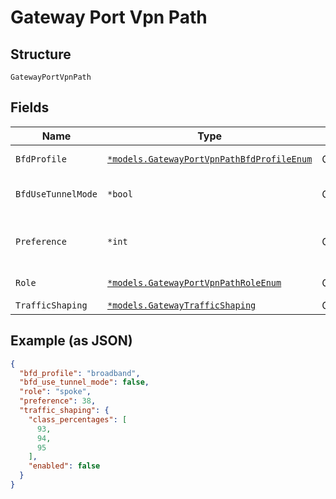 
# Gateway Port Vpn Path

## Structure

`GatewayPortVpnPath`

## Fields

| Name | Type | Tags | Description |
|  --- | --- | --- | --- |
| `BfdProfile` | [`*models.GatewayPortVpnPathBfdProfileEnum`](../../doc/models/gateway-port-vpn-path-bfd-profile-enum.md) | Optional | enum: `broadband`, `lte`<br>**Default**: `"broadband"` |
| `BfdUseTunnelMode` | `*bool` | Optional | whether to use tunnel mode. SSR only<br>**Default**: `false` |
| `Preference` | `*int` | Optional | for a given VPN, when `path_selection.strategy`==`simple`, the preference for a path (lower is preferred) |
| `Role` | [`*models.GatewayPortVpnPathRoleEnum`](../../doc/models/gateway-port-vpn-path-role-enum.md) | Optional | enum: `hub`, `spoke`<br>**Default**: `"spoke"` |
| `TrafficShaping` | [`*models.GatewayTrafficShaping`](../../doc/models/gateway-traffic-shaping.md) | Optional | - |

## Example (as JSON)

```json
{
  "bfd_profile": "broadband",
  "bfd_use_tunnel_mode": false,
  "role": "spoke",
  "preference": 38,
  "traffic_shaping": {
    "class_percentages": [
      93,
      94,
      95
    ],
    "enabled": false
  }
}
```

